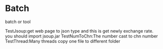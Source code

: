 # Batch
batch or tool

TestJsoup:get web page to json type and this is get newly exchange  rate.<br/>
you should import jsoup.jar
TestNumToChn:The number cast to chn number<br/>
TestThread:Many threads copy one file to different folder<br/>
